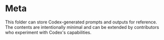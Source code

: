 # Meta

This folder can store Codex-generated prompts and outputs for reference.
The contents are intentionally minimal and can be extended by contributors
who experiment with Codex's capabilities.
